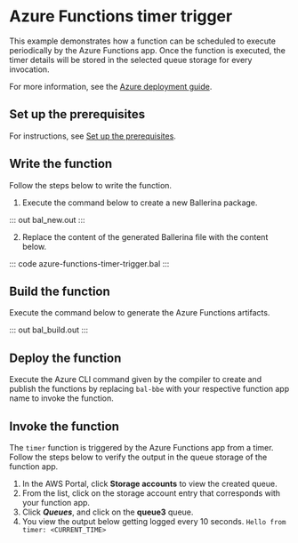 # Azure Functions timer trigger

This example demonstrates how a function can be scheduled to execute periodically by the Azure Functions app. Once the function is executed, the timer details will be stored in the selected queue storage for every invocation.

For more information, see the [Azure deployment guide](https://ballerina.io/learn/run-in-the-cloud/function-as-a-service/azure-functions/).

## Set up the prerequisites

For instructions, see [Set up the prerequisites](https://ballerina.io/learn/run-in-the-cloud/function-as-a-service/azure-functions/#set-up-the-prerequisites).

## Write the function

Follow the steps below to write the function.

1. Execute the command below to create a new Ballerina package.

::: out bal_new.out :::

2. Replace the content of the generated Ballerina file with the content below.

::: code azure-functions-timer-trigger.bal :::

## Build the function

Execute the command below to generate the Azure Functions artifacts.

::: out bal_build.out :::

## Deploy the function

Execute the Azure CLI command given by the compiler to create and publish the functions by replacing `bal-bbe` with your respective function app name to invoke the function.

## Invoke the function

The `timer` function is triggered by the Azure Functions app from a timer. Follow the steps below to verify the output in the queue storage of the function app.

1. In the AWS Portal, click **Storage accounts** to view the created queue.
2. From the list, click on the storage account entry that corresponds with your function app.
3. Click ***Queues***, and click on the **queue3** queue.
4. You view the output below getting logged every 10 seconds.
   `Hello from timer: <CURRENT_TIME>`
